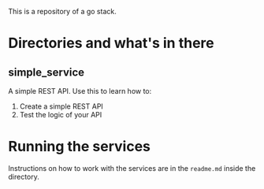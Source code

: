 This is a repository of a go stack. 

# Directories and what's in there

## simple_service
A simple REST API. Use this to learn how to: 
1. Create a simple REST API
2. Test the logic of your API

# Running the services

Instructions on how to work with the services are in the `readme.md` inside the directory.


